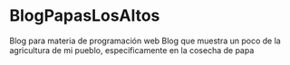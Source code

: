 # BlogPapasLosAltos
Blog para materia de programación web
Blog que muestra un poco de la agricultura de mi pueblo, especificamente en la cosecha de papa
